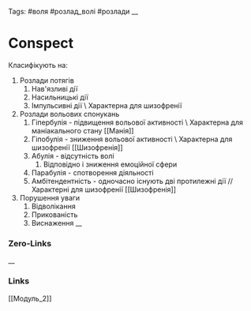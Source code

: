 Tags: #воля #розлад_волі #розлади 
__
# Conspect
Класифікують на:
1. Розлади потягів
	1. Нав'язливі дії
	2. Насильницькі дії
	3. Імпульсивні дії  \\ Характерна для шизофренії
2. Розлади вольових спонукань
	1. Гіпербулія - підвищення вольової активності \\ Характерна для маніакального стану [[Манія]]
	2. Гіпобулія - зниження вольової активності \\ Характерна для шизофренії [[Шизофренія]]
	3. Абулія - відсутність волі
		1. Відповідно і зниження емоційної сфери
	4. Парабулія - спотворення діяльності
	5. Амбітендентність - одночасно існують дві протилежні дії // Характерні для шизофренії [[Шизофренія]]
3. Порушення уваги
	1. Відволікання
	2. Прикованість
	3. Виснаження
__
### Zero-Links

__
### Links
[[Модуль_2]]